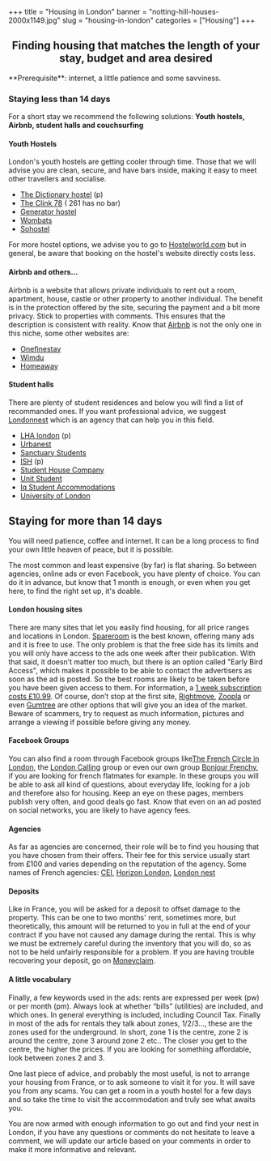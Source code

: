 ﻿+++
title = "Housing in London"
banner = "notting-hill-houses-2000x1149.jpg"
slug = "housing-in-london"
categories = ["Housing"]
+++

<center><h2><strong>Finding housing that matches the length of your stay, budget and area desired</strong></h2></center>

<!-- This is the markdown option... not centred, but H2 and bold -->
<!-- ## **Trouver un logement correspondant a la durée du séjour, au budget et quartier souhaité** --> **Prerequisite**: internet, a little patience and some savviness.

### **Staying less than 14 days**

For a short stay we recommend the following solutions: **Youth hostels, Airbnb, student halls and couchsurfing**

#### Youth Hostels

London's youth hostels are getting cooler through time. Those that we will advise you are clean, secure, and have bars inside, making it easy to meet other travellers and socialise. <ul><li> <a href="https://thedictionaryhostel.com/en/">The Dictionary hostel</a> (p)</li><li><a href="https://www.clinkhostels.com/">The Clink 78</a><a href="https://www.clinkhostels.com/"></a> ( 261 has no bar)</li><li><a href="https://generatorhostels.com/destinations/london">Generator hostel</a></li><li><a href="https://www.wombats-hostels.com/">Wombats</a></li><li><a href="https://www.sohostel.co.uk/">Sohostel</a></li></ul>

For more hostel options, we advise you to go to <a href="http://www.hostelworld.com/">Hostelworld.com</a> but in general, be aware that booking on the hostel's website directly costs less.

#### Airbnb and others...

Airbnb is a website that allows private individuals to rent out a room, apartment, house, castle or other property to another individual. The benefit is in the protection offered by the site, securing the payment and a bit more privacy. Stick to properties with comments. This ensures that the description is consistent with reality. Know that <a href="https://www.airbnb.co.uk/">Airbnb</a> is not the only one in this niche, some other websites are:<ul><li><a href="https://www.onefinestay.com/">Onefinestay</a><a href="https://www.onefinestay.com/"></a></li><li><a href="http://www.wimdu.com/">Wimdu</a><a href="http://www.wimdu.com/"></a></li><li><a href="https://www.homeaway.com/">Homeaway</a><a href="https://www.homeaway.com/"></a></li></ul>

#### Student halls

There are plenty of student residences and below you will find a list of recommanded ones. If you want professional advice, we suggest <a href="http://www.londonnest.com/">Londonnest</a> which is an agency that can help you in this field.

* <a href="http://lhalondon.com/">LHA london</a> (p)
* <a href="http://uk.urbanest.com/">Urbanest</a>
* <a href="https://www.sanctuary-students.com/student-accommodation/london">Sanctuary Students</a>
* <a href="https://ish.org.uk/">ISH</a> (p)
* <a href="http://thestudenthousingcompany.com/">Student House Company</a>
* <a href="http://www.unitestudents.com/london">Unit Student</a>
* <a href="https://www.chapter-living.com/">Iq Student Accommodations</a>
* <a href="http://halls.london.ac.uk/">University of London</a>


## Staying for more than 14 days

You will need patience, coffee and internet. It can be a long process to find your own little heaven of peace, but it is possible.

The most common and least expensive (by far) is flat sharing. So between agencies, online ads or even Facebook, you have plenty of choice. You can do it in advance, but know that 1 month is enough, or even when you get here, to find the right set up, it's doable.

#### London housing sites

There are many sites that let you easily find housing, for all price ranges and locations in London. <a href="https://www.spareroom.co.uk/">Spareroom</a> is the best known, offering many ads and it is free to use. The only problem is that the free side has its limits and you will only have access to the ads one week after their publication. With that said, it doesn’t matter too much, but there is an option called "Early Bird Access", which makes it possible to be able to contact the advertisers as soon as the ad is posted. So the best rooms are likely to be taken before you have been given access to them. For information, a <a href="https://www.spareroom.co.uk/content/infowebsitehelp/how-the-site-works">1 week subscription costs £10.99</a>. Of course, don’t stop at the first site, <a href="http://www.rightmove.co.uk/">Rightmove</a>, <a href="http://www.zoopla.co.uk/">Zoopla</a> or even <a href="http://gumtree.com">Gumtree</a> are other options that will give you an idea of ​​the market.
<br>
Beware of scammers, try to request as much information, pictures and arrange a viewing if possible before giving any money.

#### Facebook Groups

 You can also find a room through Facebook groups like<a href="https://www.facebook.com/groups/LECERCLEDESFRANCAISALONDRES/">The French Circle in London</a>, the <a href="https://www.facebook.com/groups/soireelondoncalling/">London Calling</a> group or even our own group <a href="https://www.facebook.com/groups/171123389660775/">Bonjour Frenchy</a>, if you are looking for french flatmates for example.
In these groups you will be able to ask all kind of questions, about everyday life, looking for a job and therefore also for housing. Keep an eye on these pages, members publish very often, and good deals go fast. Know that even on an ad posted on social networks, you are likely to have agency fees.

#### Agencies

As far as agencies are concerned, their role will be to find you housing that you have chosen from their offers. Their fee for this service usually start from £100 and varies depending on the reputation of the agency. Some names of French agencies: <a href="http://www.cei-work-travel-study.com/en/accommodations/london">CEI</a>, <a href="http://horizonlondon.com/fr/accueil/">Horizon London</a>, <a href="http://www.londonnest.com/">London nest</a>

#### Deposits

 Like in France, you will be asked for a deposit to offset damage to the property. This can be one to two months' rent, sometimes more, but theoretically, this amount will be returned to you in full at the end of your contract if you have not caused any damage during the rental. This is why we must be extremely careful during the inventory that you will do, so as not to be held unfairly responsible for a problem. If you are having trouble recovering your deposit, go on <a href="https://www.moneyclaim.gov.uk/web/mcol/welcome">Moneyclaim</a>.

#### A little vocabulary

Finally, a few keywords used in the ads: rents are expressed per week (pw) or per month (pm). Always look at whether “bills” (utilities) are included, and which ones. In general everything is included, including Council Tax. Finally in most of the ads for rentals they talk about zones, 1/2/3..., these are the zones used for the underground. In short, zone 1 is the centre, zone 2 is around the centre, zone 3 around zone 2 etc.. The closer you get to the centre, the higher the prices. If you are looking for something affordable, look between zones 2 and 3.

One last piece of advice, and probably the most useful, is not to arrange your housing from France, or to ask someone to visit it for you. It will save you from any scams. You can get a room in a youth hostel for a few days and so take the time to visit the accommodation and truly see what awaits you.

You are now armed with enough information to go out and find your nest in London, if you have any questions or comments do not hesitate to leave a comment, we will update our article based on your comments in order to make it more informative and relevant.
